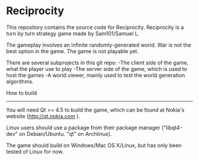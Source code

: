 Reciprocity
=============

This repository contains the source code for Reciprocity. Reciprocity is a turn by turn strategy game made by Sam101/Samuel L.

The gameplay involves an infinite randomly-generated world. War is not the best option in the game. The game is not playable yet.

There are several subprojects in this git repo:
	-The client side of the game, what the player use to play
	-The server side of the game, which is used to host the games
	-A world viewer, mainly used to test the world generation algorithms.

How to build
_____________

You will need Qt >= 4.5 to build the game, which can be found at Nokia's website (http://qt.nokia.com ). 

Linux users should use a package from their package manager ("libqt4-dev" on Debian/Ubuntu. "qt" on Archlinux).


The game should build on Windows/Mac OS X/Linux, but has only been tested of Linux for now.
